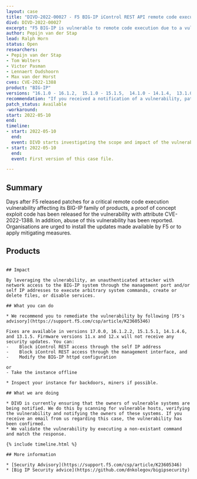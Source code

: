 ```yaml
---
layout: case
title: "DIVD-2022-00027 - F5 BIG-IP iControl REST API remote code execution - CVE-2022-1388"
divd: DIVD-2022-00027
excerpt: "F5 BIG-IP is vulnerable to remote code execution due to a vulnerability that allows attackers to execute commands by leveraging a authentication bypass in the REST API. DIVD is actively notifying owners of vulnerable systems"
author: Pepijn van der Stap
lead: Ralph Horn
status: Open
researchers:
- Pepijn van der Stap
- Tom Wolters
- Victor Pasman
- Lennaert Oudshoorn
- Max van der Horst
cves: CVE-2022-1388
product: "BIG-IP"
versions: "16.1.0 - 16.1.2,  15.1.0 - 15.1.5,  14.1.0 - 14.1.4,  13.1.0 - 13.1.4,  12.1.0 - 12.1.6,   11.6.1 - 11.6.5 "
recommendation: "If you received a notification of a vulnerability, patch your system with the information provided in this notification."
patch_status: Available
-workaround:
start: 2022-05-10
end:
timeline:
- start: 2022-05-10
  end:
  event: DIVD starts investigating the scope and impact of the vulnerability.
- start: 2022-05-10
  end:	
  event: First version of this case file.

---
```


## Summary

Days after F5 released patches for a critical remote code execution vulnerability affecting its BIG-IP family of products, a proof of concept exploit code has been released for the vulnerability with attribute CVE-2022-1388. 
In addition, abuse of this vulnerability has been reported. Organisations are urged to install the updates made available by F5 or to apply mitigating measures.

## Products

```

## Impact

By leveraging the ulnerability, an unauthenticated attacker with network access to the BIG-IP system through the management port and/or self IP addresses to execute arbitrary system commands, create or delete files, or disable services. 

## What you can do

* We recommend you to remediate the vulnerability by following [F5's advisory](https://support.f5.com/csp/article/K23605346)

Fixes are available in versions 17.0.0, 16.1.2.2, 15.1.5.1, 14.1.4.6, and 13.1.5. Firmware versions 11.x and 12.x will not receive any security updates. You can:
-    Block iControl REST access through the self IP address
-    Block iControl REST access through the management interface, and
-    Modify the BIG-IP httpd configuration

or
- Take the instance offline

* Inspect your instance for backdoors, miners if possible.

## What we are doing

* DIVD is currently ensuring that the owners of vulnerable systems are being notified. We do this by scanning for vulnerable hosts, verifying the vulnerability and notifying the owners of these systems. If you receive an email from us regarding this case, the vulnerability has been confirmed.
* We validate the vulnerability by executing a non-existant command and match the response.

{% include timeline.html %}

## More information

* [Security Advisory](https://support.f5.com/csp/article/K23605346)
* [Big IP Security advice](https://github.com/dnkolegov/bigipsecurity)
